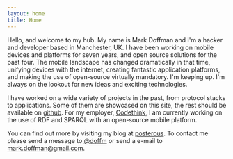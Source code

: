 ```yaml
---
layout: home
title: Home
---
```


Hello, and welcome to my hub. My name is Mark Doffman and I'm a hacker and
developer based in Manchester, UK. I have been working on mobile devices
and platforms for seven years, and open source solutions for the past four. 
The mobile landscape has changed dramatically in that time, unifying devices
with the internet, creating fantastic application platforms, and making the
use of open-source virtually mandatory. I'm keeping up. I'm always on the
lookout for new ideas and exciting technologies.

I have worked on a wide variety of projects in the past, from protocol stacks
to applications. Some of them are showcased on
this site, the rest should be available on
[github](http://github.com/doffm). For my employer,
[Codethink](http://www.codethink.co.uk), I am currently working on the use of
RDF and SPARQL with an open-source mobile platform.

You can find out more by visiting my blog at
[posterous](http://doffm.posterous.com). To contact me please send a message
to [@doffm](http://twitter.com/doffm) or send a e-mail to
[mark.doffman@gmail.com](mailto:mark.doffman@gmail.com).
